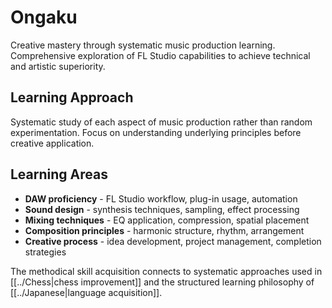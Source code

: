 # Ongaku

Creative mastery through systematic music production learning. Comprehensive exploration of FL Studio capabilities to achieve technical and artistic superiority.

## Learning Approach

Systematic study of each aspect of music production rather than random experimentation. Focus on understanding underlying principles before creative application.

## Learning Areas

- **DAW proficiency** - FL Studio workflow, plug-in usage, automation
- **Sound design** - synthesis techniques, sampling, effect processing
- **Mixing techniques** - EQ application, compression, spatial placement
- **Composition principles** - harmonic structure, rhythm, arrangement
- **Creative process** - idea development, project management, completion strategies

The methodical skill acquisition connects to systematic approaches used in [[../Chess|chess improvement]] and the structured learning philosophy of [[../Japanese|language acquisition]].
